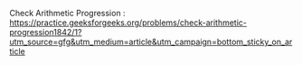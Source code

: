 Check Arithmetic Progression : https://practice.geeksforgeeks.org/problems/check-arithmetic-progression1842/1?utm_source=gfg&utm_medium=article&utm_campaign=bottom_sticky_on_article
